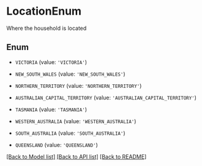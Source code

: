 # LocationEnum

Where the household is located

## Enum

* `VICTORIA` (value: `'VICTORIA'`)

* `NEW_SOUTH_WALES` (value: `'NEW_SOUTH_WALES'`)

* `NORTHERN_TERRITORY` (value: `'NORTHERN_TERRITORY'`)

* `AUSTRALIAN_CAPITAL_TERRITORY` (value: `'AUSTRALIAN_CAPITAL_TERRITORY'`)

* `TASMANIA` (value: `'TASMANIA'`)

* `WESTERN_AUSTRALIA` (value: `'WESTERN_AUSTRALIA'`)

* `SOUTH_AUSTRALIA` (value: `'SOUTH_AUSTRALIA'`)

* `QUEENSLAND` (value: `'QUEENSLAND'`)

[[Back to Model list]](../README.md#documentation-for-models) [[Back to API list]](../README.md#documentation-for-api-endpoints) [[Back to README]](../README.md)


